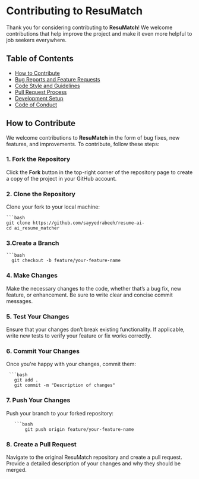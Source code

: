 # Contributing to ResuMatch

Thank you for considering contributing to **ResuMatch**! We welcome contributions that help improve the project and make it even more helpful to job seekers everywhere.

## Table of Contents
- [How to Contribute](#how-to-contribute)
- [Bug Reports and Feature Requests](#bug-reports-and-feature-requests)
- [Code Style and Guidelines](#code-style-and-guidelines)
- [Pull Request Process](#pull-request-process)
- [Development Setup](#development-setup)
- [Code of Conduct](#code-of-conduct)

## How to Contribute

We welcome contributions to **ResuMatch** in the form of bug fixes, new features, and improvements. To contribute, follow these steps:

### 1. Fork the Repository
Click the **Fork** button in the top-right corner of the repository page to create a copy of the project in your GitHub account.

### 2. Clone the Repository
Clone your fork to your local machine:

    ```bash
    git clone https://github.com/sayyedrabeeh/resume-ai-
    cd ai_resume_matcher
    
### 3.Create a Branch
    ```bash
      git checkout -b feature/your-feature-name
### 4. Make Changes
Make the necessary changes to the code, whether that’s a bug fix, new feature, or enhancement. Be sure to write clear and concise commit messages.

### 5. Test Your Changes
Ensure that your changes don’t break existing functionality. If applicable, write new tests to verify your feature or fix works correctly.

### 6. Commit Your Changes
Once you're happy with your changes, commit them:

     ```bash 
       git add .
       git commit -m "Description of changes"
       
### 7. Push Your Changes
Push your branch to your forked repository:

       ```bash
           git push origin feature/your-feature-name
           
### 8. Create a Pull Request
Navigate to the original ResuMatch repository and create a pull request. Provide a detailed description of your changes and why they should be merged.


    
